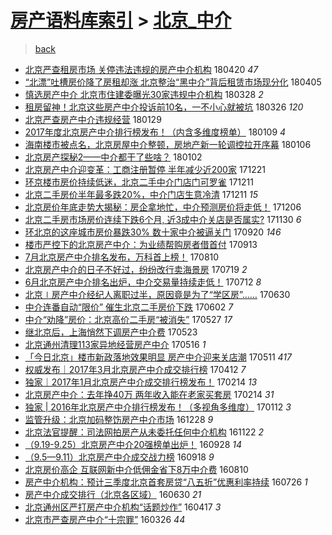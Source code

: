 [房产语料库索引](../../README.md)  > [北京_中介](北京_中介.md)
====
> [back](../README.md)

- [北京严查租房市场 关停违法违规的房产中介机构](http://jkwz.applinzi.com/ittc/7093987682260878347.html#%E5%8C%97%E4%BA%AC%E4%B8%A5%E6%9F%A5%E7%A7%9F%E6%88%BF%E5%B8%82%E5%9C%BA+%E5%85%B3%E5%81%9C%E8%BF%9D%E6%B3%95%E8%BF%9D%E8%A7%84%E7%9A%84%E6%88%BF%E4%BA%A7%E4%B8%AD%E4%BB%8B%E6%9C%BA%E6%9E%84) 180420 *47* 
- [“北漂”吐槽房价降了房租却涨 北京整治“黑中介”背后租赁市场现分化](http://jkwz.applinzi.com/ittc/7088415328117982224.html#%E2%80%9C%E5%8C%97%E6%BC%82%E2%80%9D%E5%90%90%E6%A7%BD%E6%88%BF%E4%BB%B7%E9%99%8D%E4%BA%86%E6%88%BF%E7%A7%9F%E5%8D%B4%E6%B6%A8+%E5%8C%97%E4%BA%AC%E6%95%B4%E6%B2%BB%E2%80%9C%E9%BB%91%E4%B8%AD%E4%BB%8B%E2%80%9D%E8%83%8C%E5%90%8E%E7%A7%9F%E8%B5%81%E5%B8%82%E5%9C%BA%E7%8E%B0%E5%88%86%E5%8C%96) 180405  
- [慎选房产中介 北京市住建委曝光30家违规中介机构](http://jkwz.applinzi.com/ittc/7085621843925140490.html#%E6%85%8E%E9%80%89%E6%88%BF%E4%BA%A7%E4%B8%AD%E4%BB%8B+%E5%8C%97%E4%BA%AC%E5%B8%82%E4%BD%8F%E5%BB%BA%E5%A7%94%E6%9B%9D%E5%85%8930%E5%AE%B6%E8%BF%9D%E8%A7%84%E4%B8%AD%E4%BB%8B%E6%9C%BA%E6%9E%84) 180328 *2* 
- [租房留神！北京这些房产中介投诉前10名，一不小心就被坑](http://jkwz.applinzi.com/ittc/7084568581738333200.html#%E7%A7%9F%E6%88%BF%E7%95%99%E7%A5%9E%EF%BC%81%E5%8C%97%E4%BA%AC%E8%BF%99%E4%BA%9B%E6%88%BF%E4%BA%A7%E4%B8%AD%E4%BB%8B%E6%8A%95%E8%AF%89%E5%89%8D10%E5%90%8D%EF%BC%8C%E4%B8%80%E4%B8%8D%E5%B0%8F%E5%BF%83%E5%B0%B1%E8%A2%AB%E5%9D%91) 180326 *120* 
- [北京严查房产中介违规经营](http://jkwz.applinzi.com/ittc/7063897645443974150.html#%E5%8C%97%E4%BA%AC%E4%B8%A5%E6%9F%A5%E6%88%BF%E4%BA%A7%E4%B8%AD%E4%BB%8B%E8%BF%9D%E8%A7%84%E7%BB%8F%E8%90%A5) 180129  
- [2017年度北京房产中介排行榜发布！（内含多维度榜单）](http://jkwz.applinzi.com/ittc/7056508024686904331.html#2017%E5%B9%B4%E5%BA%A6%E5%8C%97%E4%BA%AC%E6%88%BF%E4%BA%A7%E4%B8%AD%E4%BB%8B%E6%8E%92%E8%A1%8C%E6%A6%9C%E5%8F%91%E5%B8%83%EF%BC%81%EF%BC%88%E5%86%85%E5%90%AB%E5%A4%9A%E7%BB%B4%E5%BA%A6%E6%A6%9C%E5%8D%95%EF%BC%89) 180109 *4* 
- [海南楼市被点名，北京房屋中介整顿，房地产新一轮调控拉开序幕](http://jkwz.applinzi.com/ittc/7055415556834853905.html#%E6%B5%B7%E5%8D%97%E6%A5%BC%E5%B8%82%E8%A2%AB%E7%82%B9%E5%90%8D%EF%BC%8C%E5%8C%97%E4%BA%AC%E6%88%BF%E5%B1%8B%E4%B8%AD%E4%BB%8B%E6%95%B4%E9%A1%BF%EF%BC%8C%E6%88%BF%E5%9C%B0%E4%BA%A7%E6%96%B0%E4%B8%80%E8%BD%AE%E8%B0%83%E6%8E%A7%E6%8B%89%E5%BC%80%E5%BA%8F%E5%B9%95) 180106  
- [北京房产探秘2——中介都干了些啥？](http://jkwz.applinzi.com/ittc/7054089215879414795.html#%E5%8C%97%E4%BA%AC%E6%88%BF%E4%BA%A7%E6%8E%A2%E7%A7%982%E2%80%94%E2%80%94%E4%B8%AD%E4%BB%8B%E9%83%BD%E5%B9%B2%E4%BA%86%E4%BA%9B%E5%95%A5%EF%BC%9F) 180102  
- [北京房产中介迎变革：工商注册暂停 半年减少近200家](http://jkwz.applinzi.com/ittc/7049544968870298640.html#%E5%8C%97%E4%BA%AC%E6%88%BF%E4%BA%A7%E4%B8%AD%E4%BB%8B%E8%BF%8E%E5%8F%98%E9%9D%A9%EF%BC%9A%E5%B7%A5%E5%95%86%E6%B3%A8%E5%86%8C%E6%9A%82%E5%81%9C+%E5%8D%8A%E5%B9%B4%E5%87%8F%E5%B0%91%E8%BF%91200%E5%AE%B6) 171221  
- [环京楼市房价持续低迷，北京二手中介门店门可罗雀](http://jkwz.applinzi.com/ittc/7045758361545475088.html#%E7%8E%AF%E4%BA%AC%E6%A5%BC%E5%B8%82%E6%88%BF%E4%BB%B7%E6%8C%81%E7%BB%AD%E4%BD%8E%E8%BF%B7%EF%BC%8C%E5%8C%97%E4%BA%AC%E4%BA%8C%E6%89%8B%E4%B8%AD%E4%BB%8B%E9%97%A8%E5%BA%97%E9%97%A8%E5%8F%AF%E7%BD%97%E9%9B%80) 171211  
- [北京二手房价半年最多跌20%，中介门店生意冷清](http://jkwz.applinzi.com/ittc/7045726298868024337.html#%E5%8C%97%E4%BA%AC%E4%BA%8C%E6%89%8B%E6%88%BF%E4%BB%B7%E5%8D%8A%E5%B9%B4%E6%9C%80%E5%A4%9A%E8%B7%8C20%25%EF%BC%8C%E4%B8%AD%E4%BB%8B%E9%97%A8%E5%BA%97%E7%94%9F%E6%84%8F%E5%86%B7%E6%B8%85) 171211 *15* 
- [北京房价年底走势大揭秘：房企拿地忙，中介预测房价将走低！](http://jkwz.applinzi.com/ittc/7044032384654115856.html#%E5%8C%97%E4%BA%AC%E6%88%BF%E4%BB%B7%E5%B9%B4%E5%BA%95%E8%B5%B0%E5%8A%BF%E5%A4%A7%E6%8F%AD%E7%A7%98%EF%BC%9A%E6%88%BF%E4%BC%81%E6%8B%BF%E5%9C%B0%E5%BF%99%EF%BC%8C%E4%B8%AD%E4%BB%8B%E9%A2%84%E6%B5%8B%E6%88%BF%E4%BB%B7%E5%B0%86%E8%B5%B0%E4%BD%8E%EF%BC%81) 171206  
- [北京二手房市场房价连续下跌6个月, 近3成中介关店是否属实?](http://jkwz.applinzi.com/ittc/7041780467559302160.html#%E5%8C%97%E4%BA%AC%E4%BA%8C%E6%89%8B%E6%88%BF%E5%B8%82%E5%9C%BA%E6%88%BF%E4%BB%B7%E8%BF%9E%E7%BB%AD%E4%B8%8B%E8%B7%8C6%E4%B8%AA%E6%9C%88%2C+%E8%BF%913%E6%88%90%E4%B8%AD%E4%BB%8B%E5%85%B3%E5%BA%97%E6%98%AF%E5%90%A6%E5%B1%9E%E5%AE%9E%3F) 171130 *6* 
- [环北京的这座城市房价暴跌30% 数十家中介被逼关门](http://jkwz.applinzi.com/ittc/7015432378439435281.html#%E7%8E%AF%E5%8C%97%E4%BA%AC%E7%9A%84%E8%BF%99%E5%BA%A7%E5%9F%8E%E5%B8%82%E6%88%BF%E4%BB%B7%E6%9A%B4%E8%B7%8C30%25+%E6%95%B0%E5%8D%81%E5%AE%B6%E4%B8%AD%E4%BB%8B%E8%A2%AB%E9%80%BC%E5%85%B3%E9%97%A8) 170920 *146* 
- [楼市严控下的北京房产中介：为业绩帮购房者借首付](http://jkwz.applinzi.com/ittc/7012740385124909841.html#%E6%A5%BC%E5%B8%82%E4%B8%A5%E6%8E%A7%E4%B8%8B%E7%9A%84%E5%8C%97%E4%BA%AC%E6%88%BF%E4%BA%A7%E4%B8%AD%E4%BB%8B%EF%BC%9A%E4%B8%BA%E4%B8%9A%E7%BB%A9%E5%B8%AE%E8%B4%AD%E6%88%BF%E8%80%85%E5%80%9F%E9%A6%96%E4%BB%98) 170913  
- [7月北京房产中介排名发布，万科首上榜！](http://jkwz.applinzi.com/ittc/7000104043371037713.html#7%E6%9C%88%E5%8C%97%E4%BA%AC%E6%88%BF%E4%BA%A7%E4%B8%AD%E4%BB%8B%E6%8E%92%E5%90%8D%E5%8F%91%E5%B8%83%EF%BC%8C%E4%B8%87%E7%A7%91%E9%A6%96%E4%B8%8A%E6%A6%9C%EF%BC%81) 170810  
- [北京房产中介的日子不好过，纷纷改行卖海景房](http://jkwz.applinzi.com/ittc/6992024614132515856.html#%E5%8C%97%E4%BA%AC%E6%88%BF%E4%BA%A7%E4%B8%AD%E4%BB%8B%E7%9A%84%E6%97%A5%E5%AD%90%E4%B8%8D%E5%A5%BD%E8%BF%87%EF%BC%8C%E7%BA%B7%E7%BA%B7%E6%94%B9%E8%A1%8C%E5%8D%96%E6%B5%B7%E6%99%AF%E6%88%BF) 170719 *2* 
- [6月北京房产中介排名出炉，中介交易量持续走低！](http://jkwz.applinzi.com/ittc/6989373316899800081.html#6%E6%9C%88%E5%8C%97%E4%BA%AC%E6%88%BF%E4%BA%A7%E4%B8%AD%E4%BB%8B%E6%8E%92%E5%90%8D%E5%87%BA%E7%82%89%EF%BC%8C%E4%B8%AD%E4%BB%8B%E4%BA%A4%E6%98%93%E9%87%8F%E6%8C%81%E7%BB%AD%E8%B5%B0%E4%BD%8E%EF%BC%81) 170712 *8* 
- [北京∣房产中介经纪人离职过半，原因竟是为了“学区房”……](http://jkwz.applinzi.com/ittc/6984919655276643332.html#%E5%8C%97%E4%BA%AC%E2%88%A3%E6%88%BF%E4%BA%A7%E4%B8%AD%E4%BB%8B%E7%BB%8F%E7%BA%AA%E4%BA%BA%E7%A6%BB%E8%81%8C%E8%BF%87%E5%8D%8A%EF%BC%8C%E5%8E%9F%E5%9B%A0%E7%AB%9F%E6%98%AF%E4%B8%BA%E4%BA%86%E2%80%9C%E5%AD%A6%E5%8C%BA%E6%88%BF%E2%80%9D%E2%80%A6%E2%80%A6) 170630  
- [中介连番自动“限价” 催生北京二手房价下跌](http://jkwz.applinzi.com/ittc/6974659497489335301.html#%E4%B8%AD%E4%BB%8B%E8%BF%9E%E7%95%AA%E8%87%AA%E5%8A%A8%E2%80%9C%E9%99%90%E4%BB%B7%E2%80%9D+%E5%82%AC%E7%94%9F%E5%8C%97%E4%BA%AC%E4%BA%8C%E6%89%8B%E6%88%BF%E4%BB%B7%E4%B8%8B%E8%B7%8C) 170602 *7* 
- [中介“劝降”房价：北京高价二手房“被消失”](http://jkwz.applinzi.com/ittc/6972284727460365317.html#%E4%B8%AD%E4%BB%8B%E2%80%9C%E5%8A%9D%E9%99%8D%E2%80%9D%E6%88%BF%E4%BB%B7%EF%BC%9A%E5%8C%97%E4%BA%AC%E9%AB%98%E4%BB%B7%E4%BA%8C%E6%89%8B%E6%88%BF%E2%80%9C%E8%A2%AB%E6%B6%88%E5%A4%B1%E2%80%9D) 170527 *17* 
- [继北京后，上海悄然下调房产中介费](http://jkwz.applinzi.com/ittc/6970807979757536261.html#%E7%BB%A7%E5%8C%97%E4%BA%AC%E5%90%8E%EF%BC%8C%E4%B8%8A%E6%B5%B7%E6%82%84%E7%84%B6%E4%B8%8B%E8%B0%83%E6%88%BF%E4%BA%A7%E4%B8%AD%E4%BB%8B%E8%B4%B9) 170523  
- [北京通州清理113家异地经营房产中介](http://jkwz.applinzi.com/ittc/6968342564691248132.html#%E5%8C%97%E4%BA%AC%E9%80%9A%E5%B7%9E%E6%B8%85%E7%90%86113%E5%AE%B6%E5%BC%82%E5%9C%B0%E7%BB%8F%E8%90%A5%E6%88%BF%E4%BA%A7%E4%B8%AD%E4%BB%8B) 170516 *1* 
- [「今日北京」楼市新政落地效果明显 房产中介迎来关店潮](http://jkwz.applinzi.com/ittc/6966191962347537413.html#%E3%80%8C%E4%BB%8A%E6%97%A5%E5%8C%97%E4%BA%AC%E3%80%8D%E6%A5%BC%E5%B8%82%E6%96%B0%E6%94%BF%E8%90%BD%E5%9C%B0%E6%95%88%E6%9E%9C%E6%98%8E%E6%98%BE+%E6%88%BF%E4%BA%A7%E4%B8%AD%E4%BB%8B%E8%BF%8E%E6%9D%A5%E5%85%B3%E5%BA%97%E6%BD%AE) 170511 *417* 
- [权威发布｜2017年3月北京房产中介成交排行榜](http://jkwz.applinzi.com/ittc/6955576112452207620.html#%E6%9D%83%E5%A8%81%E5%8F%91%E5%B8%83%EF%BD%9C2017%E5%B9%B43%E6%9C%88%E5%8C%97%E4%BA%AC%E6%88%BF%E4%BA%A7%E4%B8%AD%E4%BB%8B%E6%88%90%E4%BA%A4%E6%8E%92%E8%A1%8C%E6%A6%9C) 170412 *7* 
- [独家｜2017年1月北京房产中介成交排行榜发布！](http://jkwz.applinzi.com/ittc/6934426803971294213.html#%E7%8B%AC%E5%AE%B6%EF%BD%9C2017%E5%B9%B41%E6%9C%88%E5%8C%97%E4%BA%AC%E6%88%BF%E4%BA%A7%E4%B8%AD%E4%BB%8B%E6%88%90%E4%BA%A4%E6%8E%92%E8%A1%8C%E6%A6%9C%E5%8F%91%E5%B8%83%EF%BC%81) 170214 *13* 
- [北京房产中介：去年挣40万 两年收入能在老家买套房](http://jkwz.applinzi.com/ittc/6934421762573075461.html#%E5%8C%97%E4%BA%AC%E6%88%BF%E4%BA%A7%E4%B8%AD%E4%BB%8B%EF%BC%9A%E5%8E%BB%E5%B9%B4%E6%8C%A340%E4%B8%87+%E4%B8%A4%E5%B9%B4%E6%94%B6%E5%85%A5%E8%83%BD%E5%9C%A8%E8%80%81%E5%AE%B6%E4%B9%B0%E5%A5%97%E6%88%BF) 170214 *31* 
- [独家 | 2016年北京房产中介排行榜发布！（多视角多维度）](http://jkwz.applinzi.com/ittc/6922187454328341509.html#%E7%8B%AC%E5%AE%B6+%7C+2016%E5%B9%B4%E5%8C%97%E4%BA%AC%E6%88%BF%E4%BA%A7%E4%B8%AD%E4%BB%8B%E6%8E%92%E8%A1%8C%E6%A6%9C%E5%8F%91%E5%B8%83%EF%BC%81%EF%BC%88%E5%A4%9A%E8%A7%86%E8%A7%92%E5%A4%9A%E7%BB%B4%E5%BA%A6%EF%BC%89) 170112 *3* 
- [监管升级：北京加码整饬房产中介市场](http://jkwz.applinzi.com/ittc/6916626559078499333.html#%E7%9B%91%E7%AE%A1%E5%8D%87%E7%BA%A7%EF%BC%9A%E5%8C%97%E4%BA%AC%E5%8A%A0%E7%A0%81%E6%95%B4%E9%A5%AC%E6%88%BF%E4%BA%A7%E4%B8%AD%E4%BB%8B%E5%B8%82%E5%9C%BA) 161228 *9* 
- [北京法官提醒：司法网拍房产从未委托任何中介机构](http://jkwz.applinzi.com/ittc/6903347136862618629.html#%E5%8C%97%E4%BA%AC%E6%B3%95%E5%AE%98%E6%8F%90%E9%86%92%EF%BC%9A%E5%8F%B8%E6%B3%95%E7%BD%91%E6%8B%8D%E6%88%BF%E4%BA%A7%E4%BB%8E%E6%9C%AA%E5%A7%94%E6%89%98%E4%BB%BB%E4%BD%95%E4%B8%AD%E4%BB%8B%E6%9C%BA%E6%9E%84) 161122 *2* 
- [（9.19-9.25）北京房产中介20强榜单出炉！](http://jkwz.applinzi.com/ittc/6882864150790800388.html#%EF%BC%889.19-9.25%EF%BC%89%E5%8C%97%E4%BA%AC%E6%88%BF%E4%BA%A7%E4%B8%AD%E4%BB%8B20%E5%BC%BA%E6%A6%9C%E5%8D%95%E5%87%BA%E7%82%89%EF%BC%81) 160928 *14* 
- [（9.5—9.11）北京房产中介成交战力榜](http://jkwz.applinzi.com/ittc/6879181182662607877.html#%EF%BC%889.5%E2%80%949.11%EF%BC%89%E5%8C%97%E4%BA%AC%E6%88%BF%E4%BA%A7%E4%B8%AD%E4%BB%8B%E6%88%90%E4%BA%A4%E6%88%98%E5%8A%9B%E6%A6%9C) 160918 *9* 
- [北京房价高企 互联网新中介低佣金省下8万中介费](http://jkwz.applinzi.com/ittc/6864671288953668613.html#%E5%8C%97%E4%BA%AC%E6%88%BF%E4%BB%B7%E9%AB%98%E4%BC%81+%E4%BA%92%E8%81%94%E7%BD%91%E6%96%B0%E4%B8%AD%E4%BB%8B%E4%BD%8E%E4%BD%A3%E9%87%91%E7%9C%81%E4%B8%8B8%E4%B8%87%E4%B8%AD%E4%BB%8B%E8%B4%B9) 160810  
- [房产中介机构：预计三季度北京首套房贷“八五折”优惠利率持续](http://jkwz.applinzi.com/ittc/6859090712985076741.html#%E6%88%BF%E4%BA%A7%E4%B8%AD%E4%BB%8B%E6%9C%BA%E6%9E%84%EF%BC%9A%E9%A2%84%E8%AE%A1%E4%B8%89%E5%AD%A3%E5%BA%A6%E5%8C%97%E4%BA%AC%E9%A6%96%E5%A5%97%E6%88%BF%E8%B4%B7%E2%80%9C%E5%85%AB%E4%BA%94%E6%8A%98%E2%80%9D%E4%BC%98%E6%83%A0%E5%88%A9%E7%8E%87%E6%8C%81%E7%BB%AD) 160726 *1* 
- [房产中介成交排行（北京各区域）](http://jkwz.applinzi.com/ittc/6849226304758744069.html#%E6%88%BF%E4%BA%A7%E4%B8%AD%E4%BB%8B%E6%88%90%E4%BA%A4%E6%8E%92%E8%A1%8C%EF%BC%88%E5%8C%97%E4%BA%AC%E5%90%84%E5%8C%BA%E5%9F%9F%EF%BC%89) 160630 *21* 
- [北京通州区严打房产中介机构“话题炒作”](http://jkwz.applinzi.com/ittc/6822007279842755588.html#%E5%8C%97%E4%BA%AC%E9%80%9A%E5%B7%9E%E5%8C%BA%E4%B8%A5%E6%89%93%E6%88%BF%E4%BA%A7%E4%B8%AD%E4%BB%8B%E6%9C%BA%E6%9E%84%E2%80%9C%E8%AF%9D%E9%A2%98%E7%82%92%E4%BD%9C%E2%80%9D) 160417 *3* 
- [北京市严查房产中介“十宗罪”](http://jkwz.applinzi.com/ittc/6813697582622573573.html#%E5%8C%97%E4%BA%AC%E5%B8%82%E4%B8%A5%E6%9F%A5%E6%88%BF%E4%BA%A7%E4%B8%AD%E4%BB%8B%E2%80%9C%E5%8D%81%E5%AE%97%E7%BD%AA%E2%80%9D) 160326 *44* 
